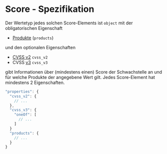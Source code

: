 # Score - Spezifikation

Der Wertetyp jedes solchen Score-Elements ist `object` mit der obligatorischen Eigenschaft

* [Produkte](vulnerabilities/vulnerability/scores/score/products-spec.de.md) (`products`)

und den optionalen Eigenschaften

* [CVSS v2](vulnerabilities/vulnerability/scores/score/cvss_v2-spec.de.md) `cvss_v2`
* CVSS [v3](vulnerabilities/vulnerability/scores/score/cvss_v3-spec.de.md) `cvss_v3`

gibt Informationen über (mindestens einen) Score der Schwachstelle an und für welche Produkte der angegebene Wert gilt.
Jedes Score-Element hat mindestens 2 Eigenschaften.

```javascript
"properties": {
  "cvss_v2": {
    // ...
  },
  "cvss_v3": {
    "oneOf": [
      // ...
    ]
  }
  "products": {
    // ...
  }
}
```
